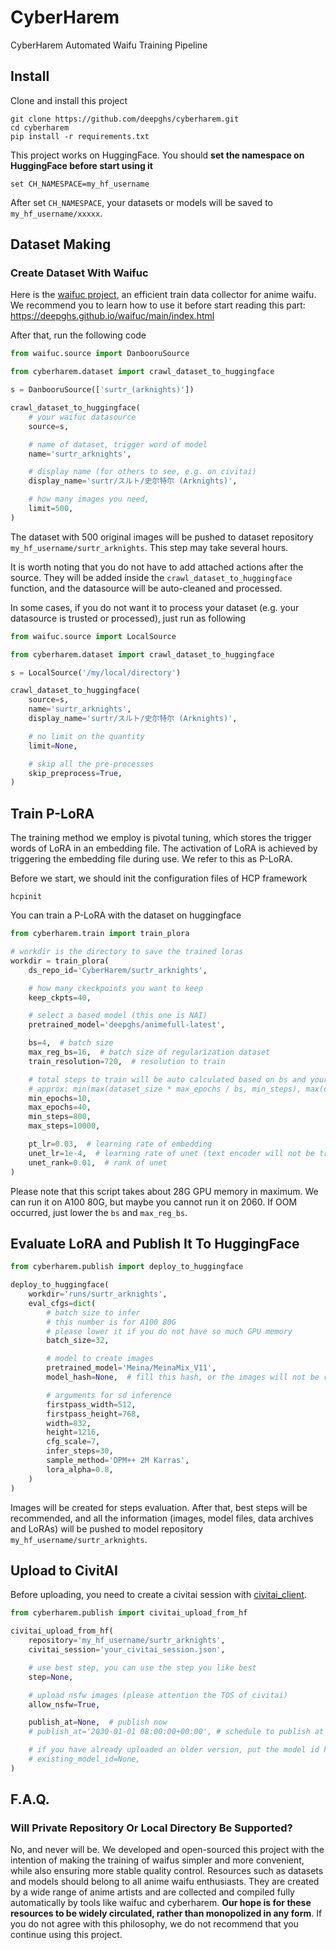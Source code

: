 # CyberHarem

CyberHarem Automated Waifu Training Pipeline

## Install

Clone and install this project

```shell
git clone https://github.com/deepghs/cyberharem.git
cd cyberharem
pip install -r requirements.txt
```

This project works on HuggingFace. You should **set the namespace on HuggingFace before start using it**

```shell
set CH_NAMESPACE=my_hf_username
```

After set `CH_NAMESPACE`, your datasets or models will be saved to `my_hf_username/xxxxx`.

## Dataset Making

### Create Dataset With Waifuc

Here is the [waifuc project](https://github.com/deepghs/waifuc), an efficient train data collector for anime waifu.
We recommend you to learn how to use it before start reading this part: https://deepghs.github.io/waifuc/main/index.html

After that, run the following code

```python
from waifuc.source import DanbooruSource

from cyberharem.dataset import crawl_dataset_to_huggingface

s = DanbooruSource(['surtr_(arknights)'])

crawl_dataset_to_huggingface(
    # your waifuc datasource
    source=s,

    # name of dataset, trigger word of model
    name='surtr_arknights',

    # display name (for others to see, e.g. on civitai)
    display_name='surtr/スルト/史尔特尔 (Arknights)',

    # how many images you need,
    limit=500,
)

```

The dataset with 500 original images will be pushed to dataset repository `my_hf_username/surtr_arknights`.
This step may take several hours.

It is worth noting that you do not have to add attached actions after the source. They will be added inside the
`crawl_dataset_to_huggingface` function, and the datasource will be auto-cleaned and processed.

In some cases, if you do not want it to process your dataset (e.g. your datasource is trusted or processed), just run
as following

```python
from waifuc.source import LocalSource

from cyberharem.dataset import crawl_dataset_to_huggingface

s = LocalSource('/my/local/directory')

crawl_dataset_to_huggingface(
    source=s,
    name='surtr_arknights',
    display_name='surtr/スルト/史尔特尔 (Arknights)',

    # no limit on the quantity
    limit=None,

    # skip all the pre-processes 
    skip_preprocess=True,
)
```

## Train P-LoRA

The training method we employ is pivotal tuning, which stores the trigger words of LoRA in an embedding file. The
activation of LoRA is achieved by triggering the embedding file during use. We refer to this as P-LoRA.

Before we start, we should init the configuration files of HCP framework

```shell
hcpinit

```

You can train a P-LoRA with the dataset on huggingface

```python
from cyberharem.train import train_plora

# workdir is the directory to save the trained loras
workdir = train_plora(
    ds_repo_id='CyberHarem/surtr_arknights',

    # how many ckeckpoints you want to keep
    keep_ckpts=40,

    # select a based model (this one is NAI)
    pretrained_model='deepghs/animefull-latest',

    bs=4,  # batch size
    max_reg_bs=16,  # batch size of regularization dataset
    train_resolution=720,  # resolution to train

    # total steps to train will be auto calculated based on bs and your dataset's size
    # approx: min(max(dataset_size * max_epochs / bs, min_steps), max(dataset_size * min_epochs / bs, max_steps))
    min_epochs=10,
    max_epochs=40,
    min_steps=800,
    max_steps=10000,

    pt_lr=0.03,  # learning rate of embedding
    unet_lr=1e-4,  # learning rate of unet (text encoder will not be trained)
    unet_rank=0.01,  # rank of unet
)
```

Please note that this script takes about 28G GPU memory in maximum. We can run it on A100 80G, but maybe you cannot
run it on 2060. If OOM occurred, just lower the `bs` and `max_reg_bs`.

## Evaluate LoRA and Publish It To HuggingFace

```python
from cyberharem.publish import deploy_to_huggingface

deploy_to_huggingface(
    workdir='runs/surtr_arknights',
    eval_cfgs=dict(
        # batch size to infer
        # this number is for A100 80G
        # please lower it if you do not have so much GPU memory
        batch_size=32,

        # model to create images
        pretrained_model='Meina/MeinaMix_V11',
        model_hash=None,  # fill this hash, or the images will not be referenced to the base model on civitai

        # arguments for sd inference
        firstpass_width=512,
        firstpass_height=768,
        width=832,
        height=1216,
        cfg_scale=7,
        infer_steps=30,
        sample_method='DPM++ 2M Karras',
        lora_alpha=0.8,
    )
)
```

Images will be created for steps evaluation. After that, best steps will be recommended, and all the information
(images, model files, data archives and LoRAs) will be pushed to model repository `my_hf_username/surtr_arknights`.

## Upload to CivitAI

Before uploading, you need to create a civitai session
with [civitai_client](https://github.com/narugo1992/civitai_client).

```python
from cyberharem.publish import civitai_upload_from_hf

civitai_upload_from_hf(
    repository='my_hf_username/surtr_arknights',
    civitai_session='your_civitai_session.json',

    # use best step, you can use the step you like best
    step=None,

    # upload nsfw images (please attention the TOS of civitai)
    allow_nsfw=True,

    publish_at=None,  # publish now
    # publish_at='2030-01-01 08:00:00+00:00', # schedule to publish at '2030-01-01 08:00:00+00:00'

    # if you have already uploaded an older version, put the model id here
    # existing_model_id=None,
)
```

## F.A.Q.

### Will Private Repository Or Local Directory Be Supported?

No, and never will be. We developed and open-sourced this project with the intention of making the training of waifus
simpler and more convenient, while also ensuring more stable quality control. Resources such as datasets and models
should belong to all anime waifu enthusiasts. They are created by a wide range of anime artists and are collected and
compiled fully automatically by tools like waifuc and cyberharem. **Our hope is for these resources to be widely
circulated, rather than monopolized in any form**. If you do not agree with this philosophy, we do not recommend that
you continue using this project.

